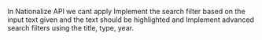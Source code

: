 In Nationalize API we cant apply Implement the search filter based on the input text given and the text should be highlighted and Implement advanced search filters using the title, type, year.

